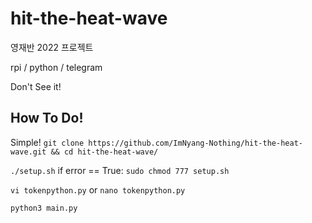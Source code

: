 # hit-the-heat-wave

영재반 2022 프로젝트

rpi / python / telegram

Don't See it!

## How To Do!

Simple!
`git clone https://github.com/ImNyang-Nothing/hit-the-heat-wave.git && cd hit-the-heat-wave/`

`./setup.sh` if error == True:  `sudo chmod 777 setup.sh`

`vi tokenpython.py` or `nano tokenpython.py`

`python3 main.py`
